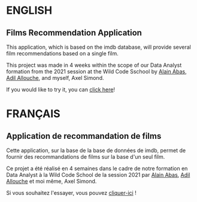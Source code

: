 # ENGLISH
## Films Recommendation Application

This application, which is based on the imdb database, will provide several film recommendations based on a single film.

This project was made in 4 weeks within the scope of our Data Analyst formation from the 2021 session at the Wild Code Sschool by [Alain Abas](https://github.com/alainhabas "Alain Habas"), [Adil Allouche](https://github.com/Adil-Allouche "Adil Allouche"), and myself, Axel Simond.

If you would like to try it, you can [click here](https://share.streamlit.io/dinoxel/film_reco_app/main_code.py "click me!")!

# FRANÇAIS
## Application de recommandation de films

Cette application, sur la base de la base de données de imdb, permet de fournir des recommandations de films sur la base d'un seul film.

Ce projet a été réalisé en 4 semaines dans le cadre de notre formation en Data Analyst à la Wild Code School de la session 2021 par [Alain Abas](https://github.com/alainhabas "Alain Habas"), [Adil Allouche](https://github.com/Adil-Allouche "Adil Allouche") et moi même, Axel Simond.

Si vous souhaitez l'essayer, vous pouvez [cliquer-ici](https://share.streamlit.io/dinoxel/film_reco_app/main_code.py "cliquez-moi !") !
